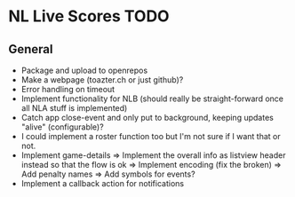 NL Live Scores TODO
===================

General
-------
* Package and upload to openrepos
* Make a webpage (toazter.ch or just github)?
* Error handling on timeout
* Implement functionality for NLB (should really be straight-forward once all
  NLA stuff is implemented)
* Catch app close-event and only put to background, keeping updates "alive"
  (configurable)?
* I could implement a roster function too but I'm not sure if I want that or
  not.
* Implement game-details
  => Implement the overall info as listview header instead so that the flow is
     ok
  => Implement encoding (fix the broken)
  => Add penalty names
  => Add symbols for events?
* Implement a callback action for notifications


